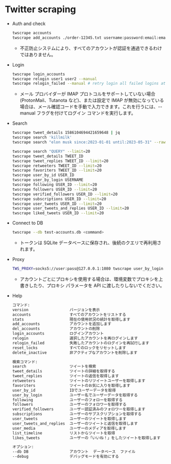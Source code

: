 # Twitter scraping

- Auth and check
  ```sh
  twscrape accounts
  twscrape add_accounts ./order-12345.txt username:password:email:email_password:_:_
  ```
  - 不正防止システムにより、すべてのアカウントが認証を通過できるわけではありません。

- Login
  ```sh
  twscrape login_accounts
  twscrape relogin user1 user2 --manual
  twscrape relogin_failed --manual # retry login all failed logins at once
  ```
  - メール プロバイダーが IMAP プロトコルをサポートしていない場合 (ProtonMail、Tutanota など)、または設定で IMAP が無効になっている場合は、メール確認コードを手動で入力できます。これを行うには、--manual フラグを付けてログイン コマンドを実行します。

- Search
  ```sh
  twscrape tweet_details 1586104694421659648 | jq
  twscrape search 'killmilk'
  twscrape search "elon musk since:2023-01-01 until:2023-05-31" --raw

  twscrape search "QUERY" --limit=20
  twscrape tweet_details TWEET_ID
  twscrape tweet_replies TWEET_ID --limit=20
  twscrape retweeters TWEET_ID --limit=20
  twscrape favoriters TWEET_ID --limit=20
  twscrape user_by_id USER_ID
  twscrape user_by_login USERNAME
  twscrape following USER_ID --limit=20
  twscrape followers USER_ID --limit=20
  twscrape verified_followers USER_ID --limit=20
  twscrape subscriptions USER_ID --limit=20
  twscrape user_tweets USER_ID --limit=20
  twscrape user_tweets_and_replies USER_ID --limit=20
  twscrape liked_tweets USER_ID --limit=20
  ```

- Connect to DB
  ```sh
  twscrape --db test-accounts.db <command>
  ```
  - トークンは SQLite データベースに保存され、後続のクエリで再利用されます。

- Proxy
  ```sh
  TWS_PROXY=socks5://user:pass@127.0.0.1:1080 twscrape user_by_login elonmusk
  ```

  - アカウントごとにプロキシを使用する場合は、環境変数でプロキシを上書きしたり、プロキシ パラメータを API に渡したりしないでください。

- Help
  ```sh
  コマンド:
  version                  バージョンを表示
  accounts                 すべてのアカウントをリストする
  stats                    現在の使用状況の統計を取得します
  add_accounts             アカウントを追加します
  del_accounts             アカウントの削除
  login_accounts           ログインアカウント
  relogin                  選択したアカウントを再ログインします
  relogin_failed           失敗したアカウントのログインを再試行します
  reset_locks              すべてのロックをリセットします
  delete_inactive          非アクティブなアカウントを削除します

  検索コマンド:
  search                   ツイートを検索
  tweet_details            ツイートの詳細を取得する
  tweet_replies            ツイートの返信を取得します
  retweeters               ツイートのリツイートユーザーを取得します
  favoriters               ツイートのお気に入りを取得します
  user_by_id               IDでユーザーデータを取得
  user_by_login            ユーザー名でユーザーデータを取得する
  following                ユーザーのフォローを取得する
  followers                ユーザーのフォロワーを取得する
  verified_followers       ユーザー認証済みのフォロワーを取得します
  subscriptions            ユーザーのサブスクリプションを取得する
  user_tweets              ユーザーのツイートを取得します
  user_tweets_and_replies  ユーザーのツイートと返信を取得します
  user_media               ユーザーのメディアを取得します
  list_timeline            リストからツイートを取得
  likes_tweets             ユーザーの「いいね！」をしたツイートを取得します

  オプション:
  --db DB                  アカウント  データベース  ファイル
  --debug                  デバッグモードを有効にする
  ```